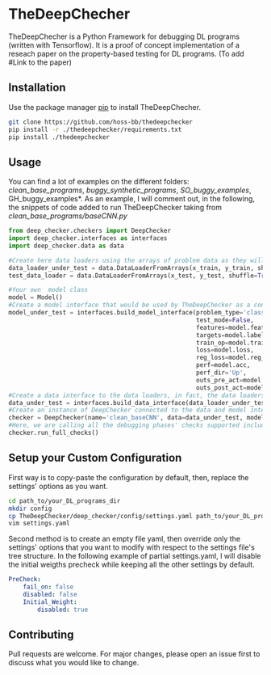 # TheDeepChecher

TheDeepChecher is a Python Framework for debugging DL programs (written with Tensorflow).
It is a proof of concept implementation of a reseach paper on the property-based testing for DL programs.
(To add #Link to the paper)

## Installation

Use the package manager [pip](https://pip.pypa.io/en/stable/) to install TheDeepChecher.

```bash
git clone https://github.com/hoss-bb/thedeepchecker
pip install -r ./thedeepchecker/requirements.txt 
pip install ./thedeepchecker
```

## Usage

You can find a lot of examples on the different folders: *clean_base_programs*, *buggy_synthetic_programs*, *SO_buggy_examples*, GH_buggy_examples*.
As an example, I will comment out, in the following, the snippets of code added to run TheDeepChecker taking from *clean_base_programs/baseCNN.py*

```python
from deep_checker.checkers import DeepChecker
import deep_checker.interfaces as interfaces
import deep_checker.data as data

#Create here data loaders using the arrays of problem data as they will be loaded to the training algorithm with some common settings of ML/DL data loaders.
data_loader_under_test = data.DataLoaderFromArrays(x_train, y_train, shuffle=True, one_hot=True, normalization=True)
test_data_loader = data.DataLoaderFromArrays(x_test, y_test, shuffle=True, one_hot=True, normalization=True)

#Your own  model class 
model = Model()
#Create a model interface that would be used by TheDeepChecker as a connection to different components on your original model with some specifications required for the validation of some properties
model_under_test = interfaces.build_model_interface(problem_type='classification', 
                                                    test_mode=False,
                                                    features=model.features, 
                                                    targets=model.labels, 
                                                    train_op=model.train_op, 
                                                    loss=model.loss, 
                                                    reg_loss=model.reg_loss,
                                                    perf=model.acc, 
                                                    perf_dir='Up', 
                                                    outs_pre_act=model.logits, 
                                                    outs_post_act=model.probabilities)
#Create a data interface to the data loaders, in fact, the data loaders could be yours with only a need for some required functions that you can find in the parent class depending whether there is an augmentation or not: deep_checker.data.DataLoader or deep_checker.data.AugmentedDataLoader
data_under_test = interfaces.build_data_interface(data_loader_under_test, test_data_loader, homogeneous=True)
#Create an instance of DeepChecker connected to the data and model interfaces previously-created (FYI,there are some parameters to set up if needed).
checker = DeepChecker(name='clean_baseCNN', data=data_under_test, model=model_under_test, buffer_scale=10)
#Here, we are calling all the debugging phases' checks supported including: PreChecks, OverfitChecks, and PostChecks (FYI, there are some parameters to set up if needed as well as other methods to call explicitly one of the debugging phase's checks).
checker.run_full_checks()
```

## Setup your Custom Configuration

First way is to copy-paste the configuration by default, then, replace the settings' options as you want.

```bash
cd path_to/your_DL_programs_dir
mkdir config
cp TheDeepChecker/deep_checker/config/settings.yaml path_to/your_DL_programs_dir/config/settings.yaml
vim settings.yaml
```
Second method is to create an empty file yaml, then override only the settings' options that you want to modify with respect to the settings file's tree structure.
In the following example of partial settings.yaml, I will disable the initial weigths precheck while keeping all the other settings by default.

```yaml
PreCheck:
    fail_on: false
    disabled: false
    Initial_Weight:
        disabled: true
```

## Contributing
Pull requests are welcome. For major changes, please open an issue first to discuss what you would like to change.